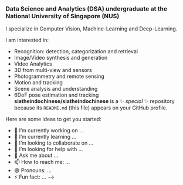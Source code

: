 ### Data Science and Analytics (DSA) undergraduate at the National University of Singapore (NUS)
I specialize in Computer Vision, Machine-Learning and Deep-Learning.

I am interested in:
- Recognition: detection, categorization and retrieval
- Image/Video synthesis and generation
- Video Analytics
- 3D from multi-view and sensors
- Photogrammetry and remote sensing
- Motion and tracking
- Scene analysis and understanding
- 6DoF pose estimation and tracking
**siatheindochinese/siatheindochinese** is a ✨ _special_ ✨ repository because its `README.md` (this file) appears on your GitHub profile.

Here are some ideas to get you started:

- 🔭 I’m currently working on ...
- 🌱 I’m currently learning ...
- 👯 I’m looking to collaborate on ...
- 🤔 I’m looking for help with ...
- 💬 Ask me about ...
- 📫 How to reach me: ...
- 😄 Pronouns: ...
- ⚡ Fun fact: ...
-->
